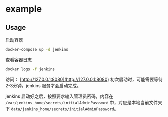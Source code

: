 # example

## Usage

启动容器
```bash
docker-compose up -d jenkins
```

查看容器日志
```bash
docker logs -f jenkins
```

访问： [http://127.0.0.1:8080](http://127.0.0.1:8080)
初次启动时，可能需要等待2-3分钟，jenkins 服务才会启动完成。

jenkins 启动好之后，按照要求输入管理员密码，内容在 `/var/jenkins_home/secrets/initialAdminPassword` 中，对应是本地当前文件夹下 `data/jenkins_home/secrets/initialAdminPassword`。

